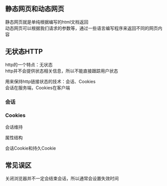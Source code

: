 ## 静态网页和动态网页
静态网页就是单纯根据编写的html文档返回  
动态网页可以根据我们请求的参数等，通过一些语言编写程序来返回不同的网页内容  

## 无状态HTTP 
http的一个特点：无状态  
http并不会提供状态相关信息，所以不能直接跟踪用户状态  
 
用来保持http链接状态的技术：会话、Cookies  
会话在服务端，Cookies在客户端  
 
### 会话

### Cookies
会话维持  

属性结构  

会话Cookie和持久Cookie   

## 常见误区
关闭浏览器并不一定会结束会话，所以通常会设置失效时间   
 
